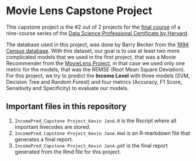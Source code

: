 # Movie Lens Capstone Project
This capstone project is the #2 out of 2 projects for the [final course](https://pll.harvard.edu/course/data-science-capstone?delta=3) of a nine-course series of the [Data Science Professional Certificate by Harvard](https://pll.harvard.edu/series/professional-certificate-data-science).

The database used in this project, was done by Barry Becker from the [1994 Census database](https://archive.ics.uci.edu/ml/datasets/census+income). 
With this dataset, our goal is to use at least two more complicated models that we used in the first project, that was a Movie Recommender from the [MovieLens Project](https://dl.acm.org/doi/10.1145/2827872), in that case we used only one metric for the models, that was the REMSE (Root Mean Square Deviation).
For this project, we try to predict the **Income Level** with three models (SVM, Decision Tree and Random Forest) and four metrics (Accuracy, F1 Score, Sensitivity and Specificity) to evaluate our models.

## Important files in this repository
1. `IncomePred_Capstone Project_Kevin Jané.R` is the Rscript where all important linecodes are stored.
2. `IncomePred_Capstone Project_Kevin Jané.Rmd` is an R-markdown file that generates a final report.
3. `IncomePred_Capstone Project_Kevin Jané.pdf` is the final report generated from the Rmd file for this project.